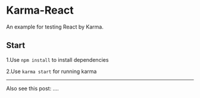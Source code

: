# Karma-React

An example for testing React by Karma.

## Start

1.Use `npm install` to install dependencies


2.Use `karma start` for running karma

---

Also see this post: ....

